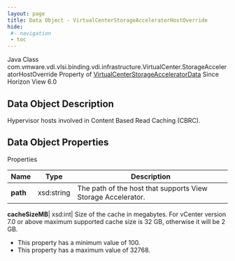 ```yaml
---
layout: page
title: Data Object - VirtualCenterStorageAcceleratorHostOverride
hide:
 #- navigation
 - toc
---
```






Java Class
    com.vmware.vdi.vlsi.binding.vdi.infrastructure.VirtualCenter.StorageAcceleratorHostOverride
Property of
     [VirtualCenterStorageAcceleratorData](vdi.infrastructure.VirtualCenter.StorageAcceleratorData.md#field_detail)
Since 
    Horizon View 6.0

## Data Object Description 

Hypervisor hosts involved in Content Based Read Caching (CBRC). 

## Data Object Properties

Properties

Name |  Type |  Description   
---|---|---  
**path**|  xsd:string|  The path of the host that supports View Storage Accelerator.   
  
**cacheSizeMB**|  xsd:int|  Size of the cache in megabytes. For vCenter version 7.0 or above maximum supported cache size is 32 GB, otherwise it will be 2 GB.   


  * This property has a minimum value of 100. 
  * This property has a maximum value of 32768. 

  
  

  

